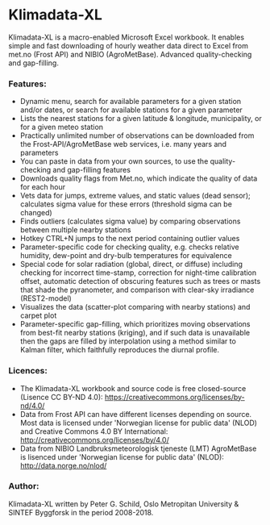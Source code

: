 # Klimadata-XL
Klimadata-XL is a macro-enabled Microsoft Excel workbook.
It enables simple and fast downloading of hourly weather data direct to Excel from met.no (Frost API) and NIBIO (AgroMetBase). Advanced quality-checking and gap-filling.

### Features:
- Dynamic menu, search for available parameters for a given station and/or dates, or search for available stations for a given parameter
- Lists the nearest stations for a given latitude & longitude, municipality, or for a given meteo station
- Practically unlimited number of observations can be downloaded from the Frost-API/AgroMetBase web services, i.e. many years and parameters
- You can paste in data from your own sources, to use the quality-checking and gap-filling features
- Downloads quality flags from Met.no, which indicate the quality of data for each hour
- Vets data for jumps, extreme values, and static values (dead sensor); calculates sigma value for these errors (threshold sigma can be changed)
- Finds outliers (calculates sigma value) by comparing observations between multiple nearby stations
- Hotkey CTRL+N jumps to the next period containing outlier values
- Parameter-specific code for checking quality, e.g. checks relative humidity, dew-point and dry-bulb temperatures for equivalence
- Special code for solar radiation (global, direct, or diffuse) including checking for incorrect time-stamp, correction for night-time calibration offset, automatic detection of obscuring features such as trees or masts that shade the pyranometer, and comparison with clear-sky irradiance (REST2-model)
- Visualizes the data (scatter-plot comparing with nearby stations) and carpet plot
- Parameter-specific gap-filling, which prioritizes moving observations from best-fit nearby stations (kriging), and if such data is unavailable then the gaps are filled by interpolation using a method similar to Kalman filter, which faithfully reproduces the diurnal profile.

### Licences:
- The Klimadata-XL workbook and source code is free closed-source (Lisence CC BY-ND 4.0): https://creativecommons.org/licenses/by-nd/4.0/
- Data from Frost API can have different licenses depending on source. Most data is licensed under 'Norwegian license for public data' (NLOD) and Creative Commons 4.0 BY International: http://creativecommons.org/licenses/by/4.0/
- Data from NIBIO Landbruksmeteorologisk tjeneste (LMT) AgroMetBase is lisenced under 'Norwegian license for public data' (NLOD): http://data.norge.no/nlod/

### Author:
Klimadata-XL written by Peter G. Schild, Oslo Metropitan University & SINTEF Byggforsk in the period 2008-2018.
